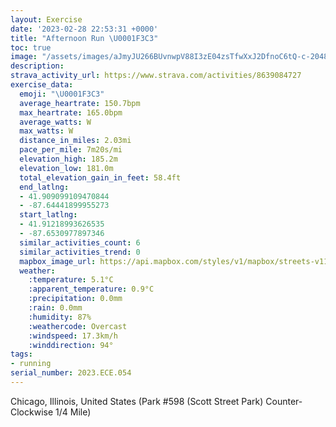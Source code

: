 ```yaml
---
layout: Exercise
date: '2023-02-28 22:53:31 +0000'
title: "Afternoon Run \U0001F3C3"
toc: true
image: "/assets/images/aJmyJU266BUvnwpV88I3zE04zsTfwXxJ2DfnoC6tQ-c-2048x1536.jpg.jpeg"
description:
strava_activity_url: https://www.strava.com/activities/8639084727
exercise_data:
  emoji: "\U0001F3C3"
  average_heartrate: 150.7bpm
  max_heartrate: 165.0bpm
  average_watts: W
  max_watts: W
  distance_in_miles: 2.03mi
  pace_per_mile: 7m20s/mi
  elevation_high: 185.2m
  elevation_low: 181.0m
  total_elevation_gain_in_feet: 58.4ft
  end_latlng:
  - 41.909099109470844
  - -87.64441899955273
  start_latlng:
  - 41.91218993626535
  - -87.6530977897346
  similar_activities_count: 6
  similar_activities_trend: 0
  mapbox_image_url: https://api.mapbox.com/styles/v1/mapbox/streets-v11/static/path-5+787af2-1.0(a%7Bx~Fhl~uOE%7DBb%40k%40fBqCPc%40I%7DDA%7DBJ%40XKDE%40WKeAE_HCi%40BoDEeA%3Fm%40Bk%40Am%40%40WBONI),pin-s-s+e5b22e(-87.65141,41.91169),pin-s-f+89ae00(-87.64371000000001,41.91076000000001)/auto/800x800?access_token=pk.eyJ1Ijoiam9zaGJlY2ttYW4iLCJhIjoiY205eWR2aDd1MWZ6djJrbXc4a3M0bWZleiJ9.XiG9OWkNcZk2QzjJbxLB4A
  weather:
    :temperature: 5.1°C
    :apparent_temperature: 0.9°C
    :precipitation: 0.0mm
    :rain: 0.0mm
    :humidity: 87%
    :weathercode: Overcast
    :windspeed: 17.3km/h
    :winddirection: 94°
tags:
- running
serial_number: 2023.ECE.054
---
```

Chicago, Illinois, United States (Park #598 (Scott Street Park) Counter-Clockwise 1/4 Mile)
